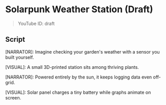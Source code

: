 # Solarpunk Weather Station (Draft)
> YouTube ID: draft

## Script

[NARRATOR]: Imagine checking your garden's weather with a sensor you built yourself.

[VISUAL]: A small 3D-printed station sits among thriving plants.

[NARRATOR]: Powered entirely by the sun, it keeps logging data even off-grid.

[VISUAL]: Solar panel charges a tiny battery while graphs animate on screen.
